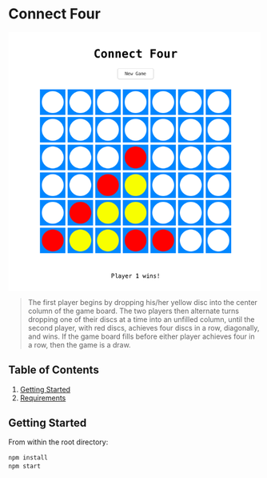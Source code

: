 # Connect Four
<p align='center'>
  <img src="https://github.com/wendy-wm-wu/connect-four/blob/master/connect_four.png" width="700px" align="center"/>
</p>   

> The first player begins by dropping his/her yellow disc into the center column of the game board. The two players then alternate turns dropping one of their discs at a time into an unfilled column, until the second player, with red discs, achieves four discs in a row, diagonally, and wins. If the game board fills before either player achieves four in a row, then the game is a draw.


## Table of Contents

1. [Getting Started](#getting-started)
2. [Requirements](#requirements)

## Getting Started

From within the root directory:

```sh
npm install
npm start
```